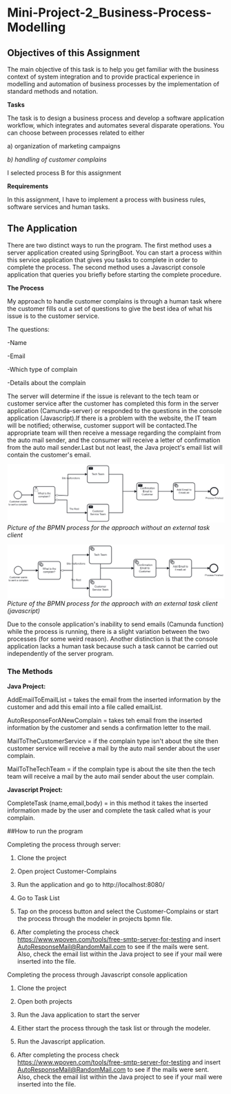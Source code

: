 # Mini-Project-2_Business-Process-Modelling

## Objectives of this Assignment
The main objective of this task is to help you get familiar with the business context of system integration and to provide practical experience in modelling and automation of business processes by the implementation of standard methods and notation.

**Tasks**

The task is to design a business process and develop a software application workflow, which integrates
and automates several disparate operations.
You can choose between processes related to either

a) organization of marketing campaigns

*b) handling of customer complains*

I selected process B for this assignment

**Requirements**

In this assignment, I have to implement a process with business rules, software services and human tasks. 

## The Application

There are two distinct ways to run the program. The first method uses a server application created using SpringBoot. You can start a process within this service application that gives you tasks to complete in order to complete the process. The second method uses a Javascript console application that queries you briefly before starting the complete procedure. 

**The Process**

My approach to handle customer complains is through a human task where the customer fills out a set of questions to give the best idea of what his issue is to the customer service. 

The questions:

-Name

-Email

-Which type of complain

-Details about the complain

The server will determine if the issue is relevant to the tech team or customer service after the customer has completed this form in the server application (Camunda-server) or responded to the questions in the console application (Javascript).If there is a problem with the website, the IT team will be notified; otherwise, customer support will be contacted.The appropriate team will then receive a message regarding the complaint from the auto mail sender, and the consumer will receive a letter of confirmation from the auto mail sender.Last but not least, the Java project's email list will contain the customer's email. 

![](Customer-Complains/PictureOfTheBPMN.png)
*Picture of the BPMN process for the approach without an external task client*

![](JavascriptTaskClient/PictureOfProcessJS.png)
*Picture of the BPMN process for the approach with an external task client (javascript)*

Due to the console application's inability to send emails (Camunda function) while the process is running, there is a slight variation between the two processes (for some weird reason). Another distinction is that the console application lacks a human task because such a task cannot be carried out independently of the server program. 

### The Methods

<strong>Java Project:</strong>

AddEmailToEmailList = takes the email from the inserted information by the customer and add this email into a file called emailList.

AutoResponseForANewComplain = takes teh email from the inserted information by the customer and sends a confirmation letter to the mail.

MailToTheCustomerService = if the complain type isn't about the site then customer service will receive a mail by the auto mail sender about the user complain.

MailToTheTechTeam = if the complain type is about the site then the tech team will receive a mail by the auto mail sender about the user complain.

<strong>Javascript Project:</strong>

CompleteTask (name,email,body) = in this method it takes the inserted information made by the user and complete the task called what is your complain.

##How to run the program

Completing the process through server:

1. Clone the project

2. Open project Customer-Complains

3. Run the application and go to http://localhost:8080/

4. Go to Task List

5. Tap on the process button and select the Customer-Complains or start the process through the modeler in projects bpmn file.

6. After completing the process check https://www.wpoven.com/tools/free-smtp-server-for-testing and insert AutoResponseMail@RandomMail.com to see if the mails were sent. Also, check the email list within the Java project to see if your mail were inserted into the file.

Completing the process through Javascript console application

1. Clone the project

2. Open both projects

3. Run the Java application to start the server

4. Either start the process through the task list or through the modeler.

5. Run the Javascript application.

6. After completing the process check https://www.wpoven.com/tools/free-smtp-server-for-testing and insert AutoResponseMail@RandomMail.com to see if the mails were sent. Also, check the email list within the Java project to see if your mail were inserted into the file.

